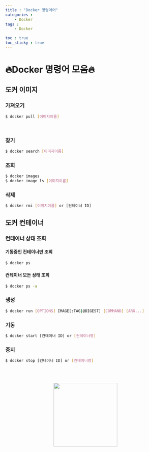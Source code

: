 ```yaml
---
title : "Docker 명령어어"
categories :
    - Docker
tags :
    - Docker

toc : true
toc_sticky : true
---
```


# :fire:Docker 명령어 모음:fire:

## 도커 이미지
### 가져오기
```bash
$ docker pull [이미지이름] 
```
<br>

### 찾기
```bash
$ docker search [이미지이름]
```

### 조회
```bash
$ docker images
$ docker image ls [이미지이름]
```

### 삭제
```bash
$ docker rmi [이미지이름] or [컨테이너 ID]
```
## 도커 컨테이너

### 컨테이너 상태 조회
#### 기동중인 컨테이너만 조회
```bash
$ docker ps
```
#### 컨테이너 모든 상태 조회
```bash
$ docker ps -a
```

### 생성
```bash
$ docker run [OPTIONS] IMAGE[:TAG|@DIGEST] [COMMAND] [ARG...]
```

### 기동
```bash
$ docker start [컨테이너 ID] or [컨테이너명]
```

### 중지
```bash
$ docker stop [컨테이너 ID] or [컨테이너명]
```

<br><br>
<div style="text-align:center;">
<img src="https://github.com/hyundo0630/hyundo0630.github.io/blob/main/images/%EA%B0%90%EC%82%AC%ED%95%A9%EB%8B%88%EB%8B%A4.gif?raw=true" width="200" height="200">
</div>